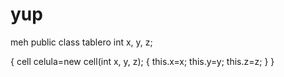 yup
===

meh
public class tablero
int x, y, z;

{
  cell celula=new cell(int x, y, z);
  {
   this.x=x;
   this.y=y;
   this.z=z;
  }
}
